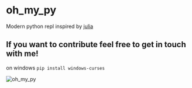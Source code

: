 # oh_my_py

Modern python repl inspired by [julia](https://github.com/JuliaLang/julia)

## If you want to contribute feel free to get in touch with me!

on windows ```pip install windows-curses```

![oh_my_py](https://i.imgur.com/TrGrwVu.png)
